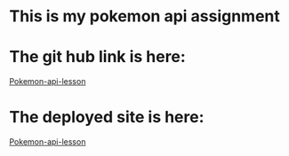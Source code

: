 # This is my pokemon api assignment

# The git hub link is here:
[Pokemon-api-lesson](https://github.com/twarre30/pokemon-api-lesson)

# The deployed site is here:
[Pokemon-api-lesson](https://pokemon-api-twarre30.herokuapp.com/)

